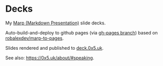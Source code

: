# Decks

My [Marp (Markdown Presentation)](https://marp.app/) slide decks.

Auto-build-and-deploy to github pages (via [gh-pages branch](https://github.com/timabell/marp-decks/tree/gh-pages)) based on [robalexdev/marp-to-pages](https://github.com/robalexdev/marp-to-pages).

Slides rendered and published to [deck.0x5.uk](https://deck.0x5.uk/).

See also: <https://0x5.uk/about/#speaking>.
